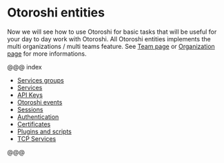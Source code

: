 # Otoroshi entities

Now we will see how to use Otoroshi for basic tasks that will be useful for your day to day work with Otoroshi.
All Otoroshi entities implements the multi organizations / multi teams feature. See [Team page](../setup/team.md) or [Organization page](../setup/tenant.md) for more informations.

@@@ index

* [Services groups](./groups.md)
* [Services](./services.md)
* [API Keys](./apikeys.md)
* [Otoroshi events](./events.md)
* [Sessions](./sessions.md)
* [Authentication](./auth.md)
* [Certificates](./certificates.md)
* [Plugins and scripts](./plugins.md)
* [TCP Services](./tcpServices.md)

@@@
